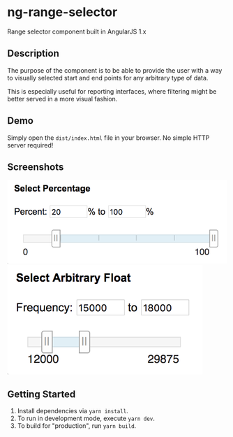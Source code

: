 # ng-range-selector
Range selector component built in AngularJS 1.x

## Description
The purpose of the component is to be able to provide the user with a way to visually selected start and end points for any arbitrary type of data.

This is especially useful for reporting interfaces, where filtering might be better served in a more visual fashion.

## Demo
Simply open the `dist/index.html` file in your browser. No simple HTTP server required!

## Screenshots
![Example 1](docs/example-1.png?raw=true)
![Example 2](docs/example-2.png?raw=true)

## Getting Started
1. Install dependencies via `yarn install`.
1. To run in development mode, execute `yarn dev`.
1. To build for "production", run `yarn build`.
